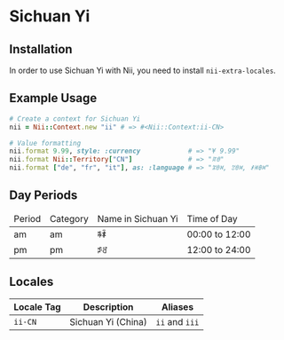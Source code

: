 <!-- This file has been generated. Source: languages/_template.md.erb -->

# Sichuan Yi

## Installation

In order to use Sichuan Yi with Nii, you need to install `nii-extra-locales`.

## Example Usage

``` ruby
# Create a context for Sichuan Yi
nii = Nii::Context.new "ii" # => #<Nii::Context:ii-CN>

# Value formatting
nii.format 9.99, style: :currency            # => "¥ 9.99"
nii.format Nii::Territory["CN"]              # => "ꍏꇩ"
nii.format ["de", "fr", "it"], as: :language # => "ꄓꇩꉙ, ꃔꇩꉙ, ꑴꄊꆺꉙ"
```

## Day Periods


<table>
  <thead>
    <tr>
      <td>Period</td>
      <td>Category</td>
      <td>Name in Sichuan Yi</td>
      <td>Time of Day</td>
    </tr>
  </thead>
  <tbody>
    <tr>
      <td>am</td>
      <td>am</td>
      <td>ꎸꄑ</td>
      <td>00:00 to 12:00</td>
    </tr>
    <tr>
      <td>pm</td>
      <td>pm</td>
      <td>ꁯꋒ</td>
      <td>12:00 to 24:00</td>
    </tr>
  </tbody>
</table>



## Locales

<table>
  <thead>
    <tr>
      <th>Locale Tag</th>
      <th>Description</th>
      <th>Aliases</th>
    </tr>
  </thead>
  <tbody>
    <tr>
      <td><code>ii-CN</code></td>
      <td>Sichuan Yi (China)</td>
      <td><code>ii</code> and <code>iii</code></td>
    </tr>
  </tbody>
</table>

